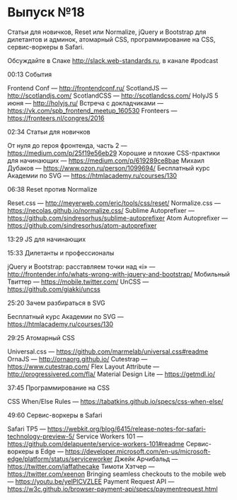 # Выпуск №18

Статьи для новичков, Reset или Normalize, jQuery и Bootstrap для дилетантов и админок, атомарный CSS, программирование на CSS, сервис-воркеры в Safari.

Обсуждайте в Слаке http://slack.web-standards.ru, в канале #​podcast

00:13 События

Frontend Conf — http://frontendconf.ru/
ScotlandJS — http://scotlandjs.com/
ScotlandCSS — http://scotlandcss.com/
HolyJS 5 июня — http://holyjs.ru/
Встреча с докладчиками — https://vk.com/spb_frontend_meetup_160530
Fronteers — https://fronteers.nl/congres/2016

02:34 Статьи для новичков

От нуля до героя фронтенда, часть 2 — https://medium.com/p/25f19e56eb29
Хорошие и плохие CSS-практики для начинающих — https://medium.com/p/619289ce8bae
Михаил Дубаков — https://www.ozon.ru/person/1099694/
Бесплатный курс Академии по SVG — https://htmlacademy.ru/courses/130

06:38 Reset против Normalize

Reset.css — http://meyerweb.com/eric/tools/css/reset/
Normalize.css — https://necolas.github.io/normalize.css/
Sublime Autoprefixer — https://github.com/sindresorhus/sublime-autoprefixer
Atom Autoprefixer — https://github.com/sindresorhus/atom-autoprefixer

13:29 JS для начинающих

15:33 Дилетанты и профессионалы

jQuery и Bootstrap: расставляем точки над «i» — http://frontender.info/whats-wrong-with-jquery-and-bootstrap/
Мобильный Твиттер — https://mobile.twitter.com/
UnCSS — https://github.com/giakki/uncss

25:20 Зачем разбираться в SVG

Бесплатный курс Академии по SVG — https://htmlacademy.ru/courses/130

29:25 Атомарный CSS

Universal.css — https://github.com/marmelab/universal.css#readme
OrnaJS — http://ornaorg.github.io/
Cutestrap — https://www.cutestrap.com/
Flex Layout Attribute — http://progressivered.com/fla/
Material Design Lite — https://getmdl.io/

37:45 Программирование на CSS

CSS When/Else Rules — https://tabatkins.github.io/specs/css-when-else/

49:60 Сервис-воркеры в Safari

Safari TP5 — https://webkit.org/blog/6415/release-notes-for-safari-technology-preview-5/
Service Workers 101 — https://github.com/delapuente/service-workers-101#readme
Сервис-воркеры в Edge — https://developer.microsoft.com/en-us/microsoft-edge/platform/status/serviceworker
Джейк Арчибальд — https://twitter.com/jaffathecake
Тимоти Хэтчер — https://twitter.com/xeenon
Bringing seamless checkouts to the mobile web — https://youtu.be/yelPlCVZLEE
Payment Request API — https://w3c.github.io/browser-payment-api/specs/paymentrequest.html